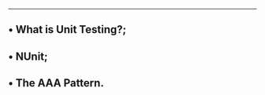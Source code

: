 ---------------------------------------------
• What is Unit Testing?;
---------------------------------------------
• NUnit;
---------------------------------------------
• The AAA Pattern.
---------------------------------------------
